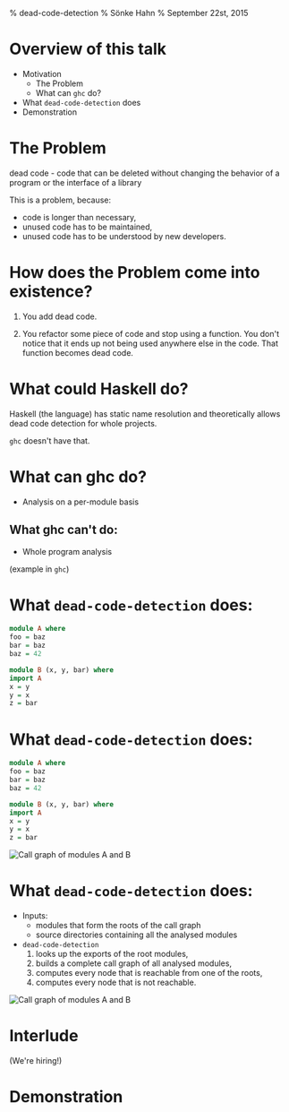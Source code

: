 % dead-code-detection
% Sönke Hahn
% September 22st, 2015

# Overview of this talk

- Motivation
    - The Problem
    - What can `ghc` do?
- What `dead-code-detection` does
- Demonstration

# The Problem

dead code - code that can be deleted without changing the behavior of a program or the interface of a library

This is a problem, because:

- code is longer than necessary,
- unused code has to be maintained,
- unused code has to be understood by new developers.

# How does the Problem come into existence?

1. You add dead code.

2. You refactor some piece of code and stop using a function. You don't notice that
it ends up not being used anywhere else in the code. That function becomes dead code.

# What could Haskell do?

Haskell (the language) has static name resolution and theoretically allows dead code detection
for whole projects.

`ghc` doesn't have that.

# What can ghc do?

- Analysis on a per-module basis

## What ghc can't do:

- Whole program analysis

(example in `ghc`)

# What `dead-code-detection` does:

``` haskell
module A where
foo = baz
bar = baz
baz = 42

module B (x, y, bar) where
import A
x = y
y = x
z = bar
```

# What `dead-code-detection` does:

``` haskell
module A where
foo = baz
bar = baz
baz = 42

module B (x, y, bar) where
import A
x = y
y = x
z = bar
```

![Call graph of modules `A` and `B`](images/call-graph.png)

# What `dead-code-detection` does:

- Inputs:
    - modules that form the roots of the call graph
    - source directories containing all the analysed modules
- `dead-code-detection`
    1. looks up the exports of the root modules,
    2. builds a complete call graph of all analysed modules,
    3. computes every node that is reachable from one of the roots,
    4. computes every node that is not reachable.

![Call graph of modules `A` and `B`](images/call-graph.png)

# Interlude

(We're hiring!)

# Demonstration
